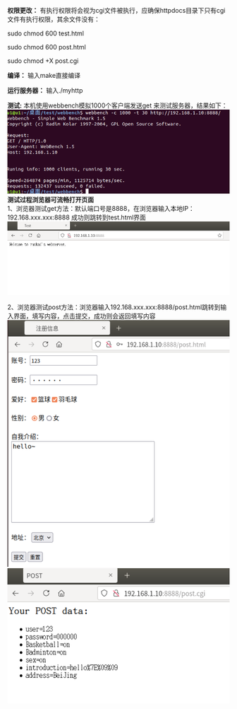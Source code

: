 
**权限更改：**
有执行权限将会视为cgi文件被执行，应确保httpdocs目录下只有cgi文件有执行权限，其余文件没有：

sudo chmod 600 test.html

sudo chmod 600 post.html

sudo chmod +X post.cgi

**编译：**
输入make直接编译

**运行服务器：**
输入./myhttp

**测试:**
本机使用webbench模拟1000个客户端发送get 来测试服务器，结果如下：
 ![image](https://github.com/ruokaic/myhttp/blob/main/picture/并发压力测试.png)  
**测试过程浏览器可流畅打开页面**  
1、浏览器测试get方法：默认端口号是8888，在浏览器输入本地IP：192.168.xxx.xxx:8888 成功则跳转到test.html界面
 ![image](https://github.com/ruokaic/myhttp/blob/main/picture/test1.png)
 
2、浏览器测试post方法：浏览器输入192.168.xxx.xxx:8888/post.html跳转到输入界面，填写内容，点击提交，成功则会返回填写内容
 ![image](https://github.com/ruokaic/myhttp/blob/main/picture/test2.png)
 ![image](https://github.com/ruokaic/myhttp/blob/main/picture/test3.png)

